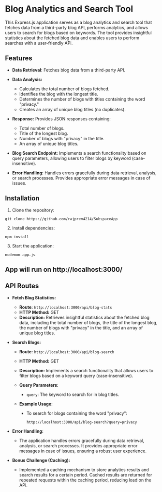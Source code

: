# Blog Analytics and Search Tool

This Express.js application serves as a blog analytics and search tool that fetches data from a third-party blog API, performs analytics, and allows users to search for blogs based on keywords. The tool provides insightful statistics about the fetched blog data and enables users to perform searches with a user-friendly API.

## Features

- **Data Retrieval:** Fetches blog data from a third-party API.

- **Data Analysis:**
  - Calculates the total number of blogs fetched.
  - Identifies the blog with the longest title.
  - Determines the number of blogs with titles containing the word "privacy."
  - Creates an array of unique blog titles (no duplicates).

- **Response:** Provides JSON responses containing:
  - Total number of blogs.
  - Title of the longest blog.
  - Number of blogs with "privacy" in the title.
  - An array of unique blog titles.

- **Blog Search Endpoint:** Implements a search functionality based on query parameters, allowing users to filter blogs by keyword (case-insensitive).

- **Error Handling:** Handles errors gracefully during data retrieval, analysis, or search processes. Provides appropriate error messages in case of issues.

## Installation

1. Clone the repository:
```
git clone https://github.com/rajprem4214/SubspaceApp
```

2. Install dependencies:
```
npm install
```

3. Start the application:
```
nodemon app.js
```

## App will run on http://localhost:3000/

## API Routes

- **Fetch Blog Statistics:**
  - **Route:** `http://localhost:3000/api/blog-stats`
  - **HTTP Method:** GET
  - **Description:** Retrieves insightful statistics about the fetched blog data, including the total number of blogs, the title of the longest blog, the number of blogs with "privacy" in the title, and an array of unique blog titles.

- **Search Blogs:**
  - **Route:** `http://localhost:3000/api/blog-search`
  - **HTTP Method:** GET
  - **Description:** Implements a search functionality that allows users to filter blogs based on a keyword query (case-insensitive).

  - **Query Parameters:**
    - `query`: The keyword to search for in blog titles.

  - **Example Usage:**
    - To search for blogs containing the word "privacy":

      ```
      http://localhost:3000/api/blog-search?query=privacy
      ```

- **Error Handling:**
  - The application handles errors gracefully during data retrieval, analysis, or search processes. It provides appropriate error messages in case of issues, ensuring a robust user experience.

- **Bonus Challenge (Caching):**
  - Implemented a caching mechanism to store analytics results and search results for a certain period. Cached results are returned for repeated requests within the caching period, reducing load on the API.

